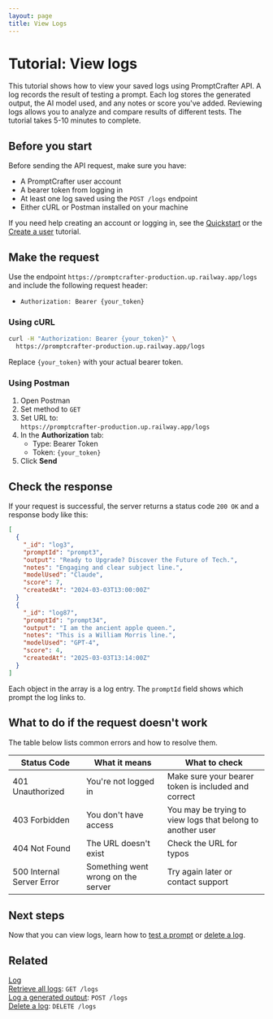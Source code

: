 ```yaml
---
layout: page
title: View Logs
---
```


# Tutorial: View logs

This tutorial shows how to view your saved logs using PromptCrafter API. A log records the result of testing a prompt. Each log stores the generated output, the AI model used, and any notes or score you've added. Reviewing logs allows you to analyze and compare results of different tests. The tutorial takes 5-10 minutes to complete.

## Before you start

Before sending the API request, make sure you have:

- A PromptCrafter user account  
- A bearer token from logging in  
- At least one log saved using the `POST /logs` endpoint  
- Either cURL or Postman installed on your machine  

If you need help creating an account or logging in, see the [Quickstart](../quickstart.md) or the [Create a user](create-user.md) tutorial.

## Make the request

Use the endpoint `https://promptcrafter-production.up.railway.app/logs` and include the following request header:

- `Authorization: Bearer {your_token}`

### Using cURL

```bash
curl -H "Authorization: Bearer {your_token}" \
  https://promptcrafter-production.up.railway.app/logs
```

Replace `{your_token}` with your actual bearer token.

### Using Postman

1. Open Postman  
2. Set method to `GET`  
3. Set URL to:  
   `https://promptcrafter-production.up.railway.app/logs`  
4. In the **Authorization** tab:  
   - Type: Bearer Token  
   - Token: `{your_token}`  
5. Click **Send**

## Check the response

If your request is successful, the server returns a status code `200 OK` and a response body like this:

```json
[
  {
    "_id": "log3",
    "promptId": "prompt3",
    "output": "Ready to Upgrade? Discover the Future of Tech.",
    "notes": "Engaging and clear subject line.",
    "modelUsed": "Claude",
    "score": 7,
    "createdAt": "2024-03-03T13:00:00Z"
  }
  {
    "_id": "log87",
    "promptId": "prompt34",
    "output": "I am the ancient apple queen.",
    "notes": "This is a William Morris line.",
    "modelUsed": "GPT-4",
    "score": 4,
    "createdAt": "2025-03-03T13:14:00Z"
  }
]
```

Each object in the array is a log entry. The `promptId` field shows which prompt the log links to.

## What to do if the request doesn't work

The table below lists common errors and how to resolve them.

| Status Code                | What it means                     | What to check                                                 |
|---------------------------|-----------------------------------|---------------------------------------------------------------|
| 401 Unauthorized          | You're not logged in              | Make sure your bearer token is included and correct           |
| 403 Forbidden             | You don't have access             | You may be trying to view logs that belong to another user    |
| 404 Not Found             | The URL doesn't exist             | Check the URL for typos |
| 500 Internal Server Error | Something went wrong on the server | Try again later or contact support                            |

## Next steps

Now that you can view logs, learn how to [test a prompt](test-prompt.md) or [delete a log](../reference/endpoints/delete-log.md).

## Related

[Log](../reference/resources/log.md)  
[Retrieve all logs](../reference/endpoints/get-logs-id.md): `GET /logs`  
[Log a generated output](../reference/endpoints/post-logs.md): `POST /logs`  
[Delete a log](../reference/endpoints/delete-logs-id.md): `DELETE /logs`  
